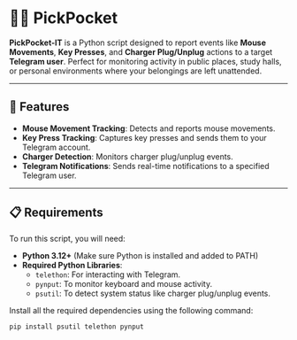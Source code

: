 # 🕵️‍♂️ PickPocket

**PickPocket-IT** is a Python script designed to report events like **Mouse Movements**, **Key Presses**, and **Charger Plug/Unplug** actions to a target **Telegram user**. Perfect for monitoring activity in public places, study halls, or personal environments where your belongings are left unattended.

---

## 🔧 Features
- **Mouse Movement Tracking**: Detects and reports mouse movements.
- **Key Press Tracking**: Captures key presses and sends them to your Telegram account.
- **Charger Detection**: Monitors charger plug/unplug events.
- **Telegram Notifications**: Sends real-time notifications to a specified Telegram user.

---

## 📋 Requirements

To run this script, you will need:
- **Python 3.12+** (Make sure Python is installed and added to PATH)
- **Required Python Libraries**:
    - `telethon`: For interacting with Telegram.
    - `pynput`: To monitor keyboard and mouse activity.
    - `psutil`: To detect system status like charger plug/unplug events.

Install all the required dependencies using the following command:

```bash
pip install psutil telethon pynput
